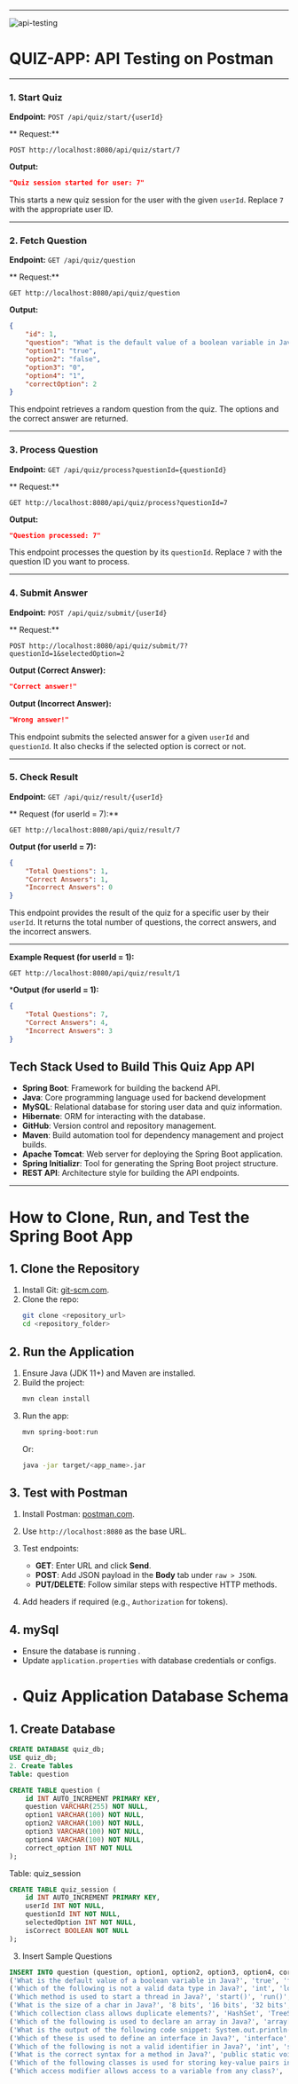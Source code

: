 

---
![api-testing](src/main/resources/static/images/api-testing.gif)




# QUIZ-APP: API Testing on Postman


---

### 1. **Start Quiz**

**Endpoint:** `POST /api/quiz/start/{userId}`

** Request:**  
```http
POST http://localhost:8080/api/quiz/start/7
```

**Output:**  
```json
"Quiz session started for user: 7"
```

This starts a new quiz session for the user with the given `userId`. Replace `7` with the appropriate user ID.

---

### 2. **Fetch Question**

**Endpoint:** `GET /api/quiz/question`

** Request:**  
```http
GET http://localhost:8080/api/quiz/question
```

**Output:**  
```json
{
    "id": 1,
    "question": "What is the default value of a boolean variable in Java?",
    "option1": "true",
    "option2": "false",
    "option3": "0",
    "option4": "1",
    "correctOption": 2
}
```

This endpoint retrieves a random question from the quiz. The options and the correct answer are returned.

---

### 3. **Process Question**

**Endpoint:** `GET /api/quiz/process?questionId={questionId}`

** Request:**  
```http
GET http://localhost:8080/api/quiz/process?questionId=7
```

**Output:**  
```json
"Question processed: 7"
```

This endpoint processes the question by its `questionId`. Replace `7` with the question ID you want to process.

---

### 4. **Submit Answer**

**Endpoint:** `POST /api/quiz/submit/{userId}`

** Request:**  
```http
POST http://localhost:8080/api/quiz/submit/7?questionId=1&selectedOption=2
```

**Output (Correct Answer):**  
```json
"Correct answer!"
```

**Output (Incorrect Answer):**  
```json
"Wrong answer!"
```

This endpoint submits the selected answer for a given `userId` and `questionId`. It also checks if the selected option is correct or not.

---

### 5. **Check Result**

**Endpoint:** `GET /api/quiz/result/{userId}`

** Request (for userId = 7):**  
```http
GET http://localhost:8080/api/quiz/result/7
```

**Output (for userId = 7):**  
```json
{
    "Total Questions": 1,
    "Correct Answers": 1,
    "Incorrect Answers": 0
}
```

This endpoint provides the result of the quiz for a specific user by their `userId`. It returns the total number of questions, the correct answers, and the incorrect answers.

---

**Example Request (for userId = 1):**  
```http
GET http://localhost:8080/api/quiz/result/1
```

***Output (for userId = 1):**  
```json
{
    "Total Questions": 7,
    "Correct Answers": 4,
    "Incorrect Answers": 3
}
```
## Tech Stack Used to Build This Quiz App API

- **Spring Boot**: Framework for building the backend API.
- **Java**:  Core programming language used for backend development
- **MySQL**: Relational database for storing user data and quiz information.
- **Hibernate**: ORM for interacting with the database.
- **GitHub**: Version control and repository management.
- **Maven**: Build automation tool for dependency management and project builds.
- **Apache Tomcat**: Web server for deploying the Spring Boot application.
- **Spring Initializr**: Tool for generating the Spring Boot project structure.
- **REST API**: Architecture style for building the API endpoints.

---



# How to Clone, Run, and Test the Spring Boot App

## 1. Clone the Repository
1. Install Git: [git-scm.com](https://git-scm.com/).
2. Clone the repo:
   ```bash
   git clone <repository_url>
   cd <repository_folder>
   ```

## 2. Run the Application
1. Ensure Java (JDK 11+) and Maven are installed.
2. Build the project:
   ```bash
   mvn clean install
   ```
3. Run the app:
   ```bash
   mvn spring-boot:run
   ```
   Or:
   ```bash
   java -jar target/<app_name>.jar
   ```

## 3. Test with Postman
1. Install Postman: [postman.com](https://www.postman.com/).
2. Use `http://localhost:8080` as the base URL.
3. Test endpoints:
   - **GET**: Enter URL and click **Send**.
   - **POST**: Add JSON payload in the **Body** tab under `raw > JSON`.
   - **PUT/DELETE**: Follow similar steps with respective HTTP methods.

4. Add headers if required (e.g., `Authorization` for tokens).

## 4. mySql
- Ensure the database is running .
- Update `application.properties` with database credentials or configs.
- # Quiz Application Database Schema

## 1. Create Database

```sql
CREATE DATABASE quiz_db;
USE quiz_db;
2. Create Tables
Table: question
```

```sql
CREATE TABLE question (
    id INT AUTO_INCREMENT PRIMARY KEY,
    question VARCHAR(255) NOT NULL,
    option1 VARCHAR(100) NOT NULL,
    option2 VARCHAR(100) NOT NULL,
    option3 VARCHAR(100) NOT NULL,
    option4 VARCHAR(100) NOT NULL,
    correct_option INT NOT NULL
);
```

Table: quiz_session

```sql
CREATE TABLE quiz_session (
    id INT AUTO_INCREMENT PRIMARY KEY,
    userId INT NOT NULL,
    questionId INT NOT NULL,
    selectedOption INT NOT NULL,
    isCorrect BOOLEAN NOT NULL
);
```
3. Insert Sample Questions
```sql
INSERT INTO question (question, option1, option2, option3, option4, correct_option) VALUES
('What is the default value of a boolean variable in Java?', 'true', 'false', '0', '1', 2),
('Which of the following is not a valid data type in Java?', 'int', 'long', 'float', 'dec', 4),
('Which method is used to start a thread in Java?', 'start()', 'run()', 'sleep()', 'initialize()', 1),
('What is the size of a char in Java?', '8 bits', '16 bits', '32 bits', '64 bits', 2),
('Which collection class allows duplicate elements?', 'HashSet', 'TreeSet', 'HashMap', 'ArrayList', 4),
('Which of the following is used to declare an array in Java?', 'array[]', '[]array', 'Array[]', 'int[]', 4),
('What is the output of the following code snippet: System.out.println(10 / 3)?', '3', '3.33', '3.0', '0', 1),
('Which of these is used to define an interface in Java?', 'interface', 'implements', 'extends', 'defining', 1),
('Which of the following is not a valid identifier in Java?', 'int', 'super', 'new', 'final', 3),
('What is the correct syntax for a method in Java?', 'public static void method() {}', 'void static public method() {}', 'static void method() {}', 'public method() {}', 1),
('Which of the following classes is used for storing key-value pairs in Java?', 'List', 'Set', 'Map', 'Queue', 3),
('Which access modifier allows access to a variable from any class?', 'private', 'protected', 'public', 'default', 3);
```


```


